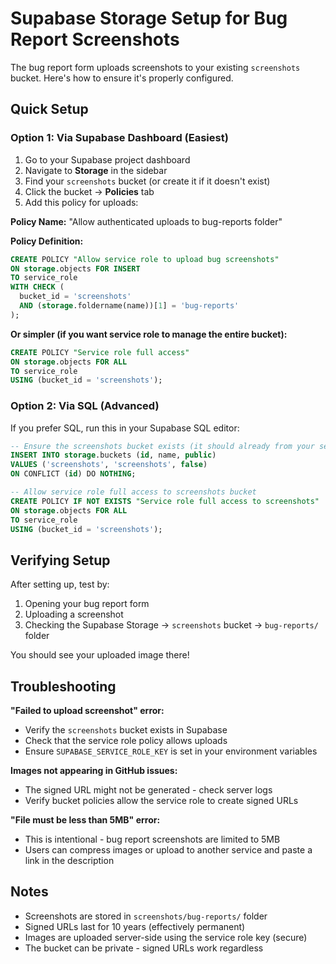 # Supabase Storage Setup for Bug Report Screenshots

The bug report form uploads screenshots to your existing `screenshots` bucket. Here's how to ensure it's properly configured.

## Quick Setup

### Option 1: Via Supabase Dashboard (Easiest)

1. Go to your Supabase project dashboard
2. Navigate to **Storage** in the sidebar
3. Find your `screenshots` bucket (or create it if it doesn't exist)
4. Click the bucket → **Policies** tab
5. Add this policy for uploads:

**Policy Name:** "Allow authenticated uploads to bug-reports folder"

**Policy Definition:**
```sql
CREATE POLICY "Allow service role to upload bug screenshots"
ON storage.objects FOR INSERT
TO service_role
WITH CHECK (
  bucket_id = 'screenshots' 
  AND (storage.foldername(name))[1] = 'bug-reports'
);
```

**Or simpler (if you want service role to manage the entire bucket):**
```sql
CREATE POLICY "Service role full access"
ON storage.objects FOR ALL
TO service_role
USING (bucket_id = 'screenshots');
```

### Option 2: Via SQL (Advanced)

If you prefer SQL, run this in your Supabase SQL editor:

```sql
-- Ensure the screenshots bucket exists (it should already from your setup)
INSERT INTO storage.buckets (id, name, public)
VALUES ('screenshots', 'screenshots', false)
ON CONFLICT (id) DO NOTHING;

-- Allow service role full access to screenshots bucket
CREATE POLICY IF NOT EXISTS "Service role full access to screenshots"
ON storage.objects FOR ALL
TO service_role
USING (bucket_id = 'screenshots');
```

## Verifying Setup

After setting up, test by:

1. Opening your bug report form
2. Uploading a screenshot
3. Checking the Supabase Storage → `screenshots` bucket → `bug-reports/` folder

You should see your uploaded image there!

## Troubleshooting

**"Failed to upload screenshot" error:**
- Verify the `screenshots` bucket exists in Supabase
- Check that the service role policy allows uploads
- Ensure `SUPABASE_SERVICE_ROLE_KEY` is set in your environment variables

**Images not appearing in GitHub issues:**
- The signed URL might not be generated - check server logs
- Verify bucket policies allow the service role to create signed URLs

**"File must be less than 5MB" error:**
- This is intentional - bug report screenshots are limited to 5MB
- Users can compress images or upload to another service and paste a link in the description

## Notes

- Screenshots are stored in `screenshots/bug-reports/` folder
- Signed URLs last for 10 years (effectively permanent)
- Images are uploaded server-side using the service role key (secure)
- The bucket can be private - signed URLs work regardless

